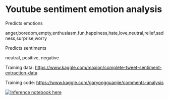 # Youtube sentiment emotion analysis
Predicts emotions

anger,boredom,empty,enthusiasm,fun,happiness,hate,love,neutral,relief,sadness,surprise,worry

Predicts sentiments

neutral, positive, negative

Training data:
https://www.kaggle.com/maxjon/complete-tweet-sentiment-extraction-data

Training code: https://www.kaggle.com/garyongguanjie/comments-analysis

[![Inference notebook here](https://colab.research.google.com/assets/colab-badge.svg)](https://colab.research.google.com/github/garyongguanjie/colabtools/blob/master/sentiment.ipynb)